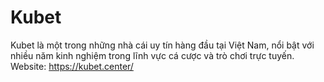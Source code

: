 # Kubet
Kubet là một trong những nhà cái uy tín hàng đầu tại Việt Nam, nổi bật với nhiều năm kinh nghiệm trong lĩnh vực cá cược và trò chơi trực tuyến. Website: https://kubet.center/
